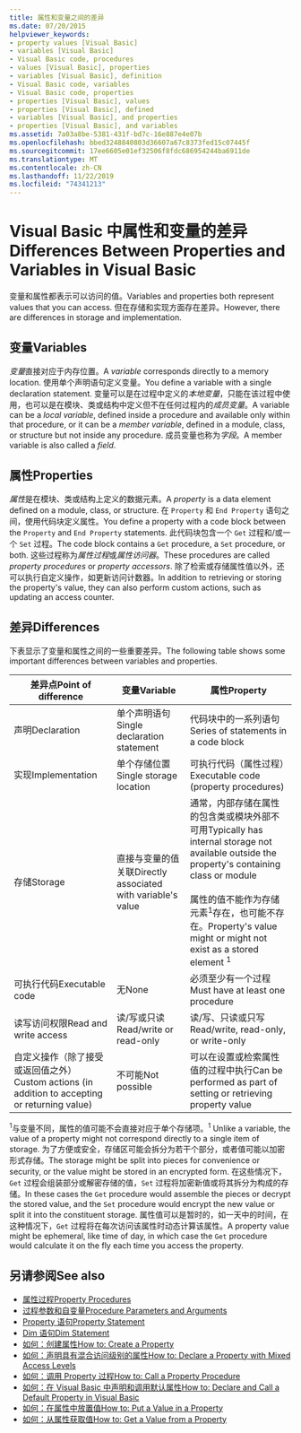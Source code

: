 ```yaml
---
title: 属性和变量之间的差异
ms.date: 07/20/2015
helpviewer_keywords:
- property values [Visual Basic]
- variables [Visual Basic]
- Visual Basic code, procedures
- values [Visual Basic], properties
- variables [Visual Basic], definition
- Visual Basic code, variables
- Visual Basic code, properties
- properties [Visual Basic], values
- properties [Visual Basic], defined
- variables [Visual Basic], and properties
- properties [Visual Basic], and variables
ms.assetid: 7a03a8be-5381-431f-bd7c-16e887e4e07b
ms.openlocfilehash: bbed3248840803d36607a67c8373fed15c07445f
ms.sourcegitcommit: 17ee6605e01ef32506f8fdc686954244ba6911de
ms.translationtype: MT
ms.contentlocale: zh-CN
ms.lasthandoff: 11/22/2019
ms.locfileid: "74341213"
---
```

# <a name="differences-between-properties-and-variables-in-visual-basic"></a><span data-ttu-id="ff843-102">Visual Basic 中属性和变量的差异</span><span class="sxs-lookup"><span data-stu-id="ff843-102">Differences Between Properties and Variables in Visual Basic</span></span>
<span data-ttu-id="ff843-103">变量和属性都表示可以访问的值。</span><span class="sxs-lookup"><span data-stu-id="ff843-103">Variables and properties both represent values that you can access.</span></span> <span data-ttu-id="ff843-104">但在存储和实现方面存在差异。</span><span class="sxs-lookup"><span data-stu-id="ff843-104">However, there are differences in storage and implementation.</span></span>  
  
## <a name="variables"></a><span data-ttu-id="ff843-105">变量</span><span class="sxs-lookup"><span data-stu-id="ff843-105">Variables</span></span>  
 <span data-ttu-id="ff843-106">*变量*直接对应于内存位置。</span><span class="sxs-lookup"><span data-stu-id="ff843-106">A *variable* corresponds directly to a memory location.</span></span> <span data-ttu-id="ff843-107">使用单个声明语句定义变量。</span><span class="sxs-lookup"><span data-stu-id="ff843-107">You define a variable with a single declaration statement.</span></span> <span data-ttu-id="ff843-108">变量可以是在过程中定义的*本地变量*，只能在该过程中使用，也可以是在模块、类或结构中定义但不在任何过程内的*成员变量*。</span><span class="sxs-lookup"><span data-stu-id="ff843-108">A variable can be a *local variable*, defined inside a procedure and available only within that procedure, or it can be a *member variable*, defined in a module, class, or structure but not inside any procedure.</span></span> <span data-ttu-id="ff843-109">成员变量也称为*字段*。</span><span class="sxs-lookup"><span data-stu-id="ff843-109">A member variable is also called a *field*.</span></span>  
  
## <a name="properties"></a><span data-ttu-id="ff843-110">属性</span><span class="sxs-lookup"><span data-stu-id="ff843-110">Properties</span></span>  
 <span data-ttu-id="ff843-111">*属性*是在模块、类或结构上定义的数据元素。</span><span class="sxs-lookup"><span data-stu-id="ff843-111">A *property* is a data element defined on a module, class, or structure.</span></span> <span data-ttu-id="ff843-112">在 `Property` 和 `End Property` 语句之间，使用代码块定义属性。</span><span class="sxs-lookup"><span data-stu-id="ff843-112">You define a property with a code block between the `Property` and `End Property` statements.</span></span> <span data-ttu-id="ff843-113">此代码块包含一个 `Get` 过程和/或一个 `Set` 过程。</span><span class="sxs-lookup"><span data-stu-id="ff843-113">The code block contains a `Get` procedure, a `Set` procedure, or both.</span></span> <span data-ttu-id="ff843-114">这些过程称为*属性过程*或*属性访问器*。</span><span class="sxs-lookup"><span data-stu-id="ff843-114">These procedures are called *property procedures* or *property accessors*.</span></span> <span data-ttu-id="ff843-115">除了检索或存储属性值以外，还可以执行自定义操作，如更新访问计数器。</span><span class="sxs-lookup"><span data-stu-id="ff843-115">In addition to retrieving or storing the property's value, they can also perform custom actions, such as updating an access counter.</span></span>  
  
## <a name="differences"></a><span data-ttu-id="ff843-116">差异</span><span class="sxs-lookup"><span data-stu-id="ff843-116">Differences</span></span>  
 <span data-ttu-id="ff843-117">下表显示了变量和属性之间的一些重要差异。</span><span class="sxs-lookup"><span data-stu-id="ff843-117">The following table shows some important differences between variables and properties.</span></span>  
  
|<span data-ttu-id="ff843-118">差异点</span><span class="sxs-lookup"><span data-stu-id="ff843-118">Point of difference</span></span>|<span data-ttu-id="ff843-119">变量</span><span class="sxs-lookup"><span data-stu-id="ff843-119">Variable</span></span>|<span data-ttu-id="ff843-120">属性</span><span class="sxs-lookup"><span data-stu-id="ff843-120">Property</span></span>|  
|-------------------------|--------------|--------------|  
|<span data-ttu-id="ff843-121">声明</span><span class="sxs-lookup"><span data-stu-id="ff843-121">Declaration</span></span>|<span data-ttu-id="ff843-122">单个声明语句</span><span class="sxs-lookup"><span data-stu-id="ff843-122">Single declaration statement</span></span>|<span data-ttu-id="ff843-123">代码块中的一系列语句</span><span class="sxs-lookup"><span data-stu-id="ff843-123">Series of statements in a code block</span></span>|  
|<span data-ttu-id="ff843-124">实现</span><span class="sxs-lookup"><span data-stu-id="ff843-124">Implementation</span></span>|<span data-ttu-id="ff843-125">单个存储位置</span><span class="sxs-lookup"><span data-stu-id="ff843-125">Single storage location</span></span>|<span data-ttu-id="ff843-126">可执行代码（属性过程）</span><span class="sxs-lookup"><span data-stu-id="ff843-126">Executable code (property procedures)</span></span>|  
|<span data-ttu-id="ff843-127">存储</span><span class="sxs-lookup"><span data-stu-id="ff843-127">Storage</span></span>|<span data-ttu-id="ff843-128">直接与变量的值关联</span><span class="sxs-lookup"><span data-stu-id="ff843-128">Directly associated with variable's value</span></span>|<span data-ttu-id="ff843-129">通常，内部存储在属性的包含类或模块外部不可用</span><span class="sxs-lookup"><span data-stu-id="ff843-129">Typically has internal storage not available outside the property's containing class or module</span></span><br /><br /> <span data-ttu-id="ff843-130">属性的值不能作为存储元素<sup>1</sup>存在，也可能不存在。</span><span class="sxs-lookup"><span data-stu-id="ff843-130">Property's value might or might not exist as a stored element <sup>1</sup></span></span>|  
|<span data-ttu-id="ff843-131">可执行代码</span><span class="sxs-lookup"><span data-stu-id="ff843-131">Executable code</span></span>|<span data-ttu-id="ff843-132">无</span><span class="sxs-lookup"><span data-stu-id="ff843-132">None</span></span>|<span data-ttu-id="ff843-133">必须至少有一个过程</span><span class="sxs-lookup"><span data-stu-id="ff843-133">Must have at least one procedure</span></span>|  
|<span data-ttu-id="ff843-134">读写访问权限</span><span class="sxs-lookup"><span data-stu-id="ff843-134">Read and write access</span></span>|<span data-ttu-id="ff843-135">读/写或只读</span><span class="sxs-lookup"><span data-stu-id="ff843-135">Read/write or read-only</span></span>|<span data-ttu-id="ff843-136">读/写、只读或只写</span><span class="sxs-lookup"><span data-stu-id="ff843-136">Read/write, read-only, or write-only</span></span>|  
|<span data-ttu-id="ff843-137">自定义操作（除了接受或返回值之外）</span><span class="sxs-lookup"><span data-stu-id="ff843-137">Custom actions (in addition to accepting or returning value)</span></span>|<span data-ttu-id="ff843-138">不可能</span><span class="sxs-lookup"><span data-stu-id="ff843-138">Not possible</span></span>|<span data-ttu-id="ff843-139">可以在设置或检索属性值的过程中执行</span><span class="sxs-lookup"><span data-stu-id="ff843-139">Can be performed as part of setting or retrieving property value</span></span>|  
  
 <span data-ttu-id="ff843-140"><sup>1</sup>与变量不同，属性的值可能不会直接对应于单个存储项。</span><span class="sxs-lookup"><span data-stu-id="ff843-140"><sup>1</sup> Unlike a variable, the value of a property might not correspond directly to a single item of storage.</span></span> <span data-ttu-id="ff843-141">为了方便或安全，存储区可能会拆分为若干个部分，或者值可能以加密形式存储。</span><span class="sxs-lookup"><span data-stu-id="ff843-141">The storage might be split into pieces for convenience or security, or the value might be stored in an encrypted form.</span></span> <span data-ttu-id="ff843-142">在这些情况下，`Get` 过程会组装部分或解密存储的值，`Set` 过程将加密新值或将其拆分为构成的存储。</span><span class="sxs-lookup"><span data-stu-id="ff843-142">In these cases the `Get` procedure would assemble the pieces or decrypt the stored value, and the `Set` procedure would encrypt the new value or split it into the constituent storage.</span></span> <span data-ttu-id="ff843-143">属性值可以是暂时的，如一天中的时间，在这种情况下，`Get` 过程将在每次访问该属性时动态计算该属性。</span><span class="sxs-lookup"><span data-stu-id="ff843-143">A property value might be ephemeral, like time of day, in which case the `Get` procedure would calculate it on the fly each time you access the property.</span></span>  
  
## <a name="see-also"></a><span data-ttu-id="ff843-144">另请参阅</span><span class="sxs-lookup"><span data-stu-id="ff843-144">See also</span></span>

- [<span data-ttu-id="ff843-145">属性过程</span><span class="sxs-lookup"><span data-stu-id="ff843-145">Property Procedures</span></span>](./property-procedures.md)
- [<span data-ttu-id="ff843-146">过程参数和自变量</span><span class="sxs-lookup"><span data-stu-id="ff843-146">Procedure Parameters and Arguments</span></span>](./procedure-parameters-and-arguments.md)
- [<span data-ttu-id="ff843-147">Property 语句</span><span class="sxs-lookup"><span data-stu-id="ff843-147">Property Statement</span></span>](../../../../visual-basic/language-reference/statements/property-statement.md)
- [<span data-ttu-id="ff843-148">Dim 语句</span><span class="sxs-lookup"><span data-stu-id="ff843-148">Dim Statement</span></span>](../../../../visual-basic/language-reference/statements/dim-statement.md)
- [<span data-ttu-id="ff843-149">如何：创建属性</span><span class="sxs-lookup"><span data-stu-id="ff843-149">How to: Create a Property</span></span>](./how-to-create-a-property.md)
- [<span data-ttu-id="ff843-150">如何：声明具有混合访问级别的属性</span><span class="sxs-lookup"><span data-stu-id="ff843-150">How to: Declare a Property with Mixed Access Levels</span></span>](./how-to-declare-a-property-with-mixed-access-levels.md)
- [<span data-ttu-id="ff843-151">如何：调用 Property 过程</span><span class="sxs-lookup"><span data-stu-id="ff843-151">How to: Call a Property Procedure</span></span>](./how-to-call-a-property-procedure.md)
- [<span data-ttu-id="ff843-152">如何：在 Visual Basic 中声明和调用默认属性</span><span class="sxs-lookup"><span data-stu-id="ff843-152">How to: Declare and Call a Default Property in Visual Basic</span></span>](./how-to-declare-and-call-a-default-property.md)
- [<span data-ttu-id="ff843-153">如何：在属性中放置值</span><span class="sxs-lookup"><span data-stu-id="ff843-153">How to: Put a Value in a Property</span></span>](./how-to-put-a-value-in-a-property.md)
- [<span data-ttu-id="ff843-154">如何：从属性获取值</span><span class="sxs-lookup"><span data-stu-id="ff843-154">How to: Get a Value from a Property</span></span>](./how-to-get-a-value-from-a-property.md)
